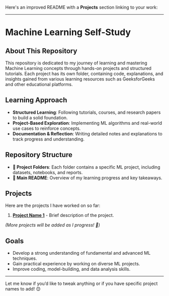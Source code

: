 Here's an improved README with a **Projects** section linking to your work:  

---

# Machine Learning Self-Study  

## About This Repository  
This repository is dedicated to my journey of learning and mastering Machine Learning concepts through hands-on projects and structured tutorials. Each project has its own folder, containing code, explanations, and insights gained from various learning resources such as GeeksforGeeks and other educational platforms.  

## Learning Approach  
- **Structured Learning**: Following tutorials, courses, and research papers to build a solid foundation.  
- **Project-Based Exploration**: Implementing ML algorithms and real-world use cases to reinforce concepts.  
- **Documentation & Reflection**: Writing detailed notes and explanations to track progress and understanding.  

## Repository Structure  
- **📂 Project Folders**: Each folder contains a specific ML project, including datasets, notebooks, and reports.  
- **📄 Main README**: Overview of my learning progress and key takeaways.  

## Projects  
Here are the projects I have worked on so far:  

1. **[Project Name 1](./Health_Care/)** - Brief description of the project.  


*(More projects will be added as I progress! 🚀)*  

## Goals  
- Develop a strong understanding of fundamental and advanced ML techniques.  
- Gain practical experience by working on diverse ML projects.  
- Improve coding, model-building, and data analysis skills.  

---  

Let me know if you’d like to tweak anything or if you have specific project names to add! 😊
